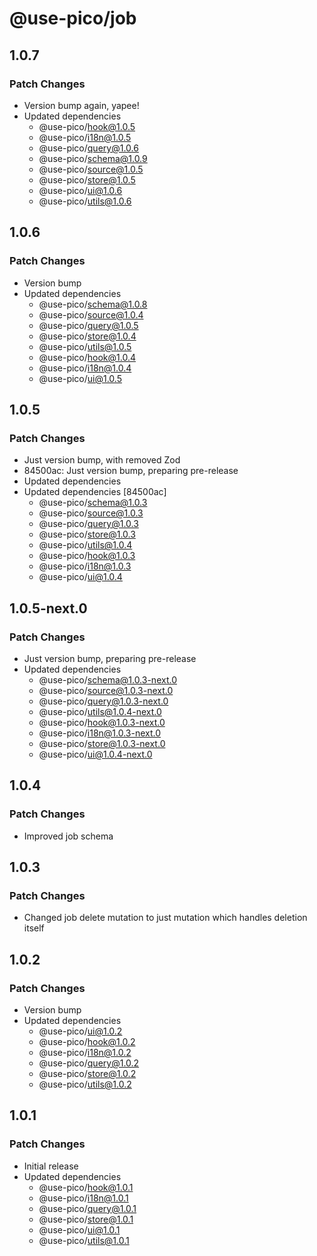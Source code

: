 # @use-pico/job

## 1.0.7

### Patch Changes

- Version bump again, yapee!
- Updated dependencies
    - @use-pico/hook@1.0.5
    - @use-pico/i18n@1.0.5
    - @use-pico/query@1.0.6
    - @use-pico/schema@1.0.9
    - @use-pico/source@1.0.5
    - @use-pico/store@1.0.5
    - @use-pico/ui@1.0.6
    - @use-pico/utils@1.0.6

## 1.0.6

### Patch Changes

- Version bump
- Updated dependencies
    - @use-pico/schema@1.0.8
    - @use-pico/source@1.0.4
    - @use-pico/query@1.0.5
    - @use-pico/store@1.0.4
    - @use-pico/utils@1.0.5
    - @use-pico/hook@1.0.4
    - @use-pico/i18n@1.0.4
    - @use-pico/ui@1.0.5

## 1.0.5

### Patch Changes

- Just version bump, with removed Zod
- 84500ac: Just version bump, preparing pre-release
- Updated dependencies
- Updated dependencies [84500ac]
    - @use-pico/schema@1.0.3
    - @use-pico/source@1.0.3
    - @use-pico/query@1.0.3
    - @use-pico/store@1.0.3
    - @use-pico/utils@1.0.4
    - @use-pico/hook@1.0.3
    - @use-pico/i18n@1.0.3
    - @use-pico/ui@1.0.4

## 1.0.5-next.0

### Patch Changes

- Just version bump, preparing pre-release
- Updated dependencies
    - @use-pico/schema@1.0.3-next.0
    - @use-pico/source@1.0.3-next.0
    - @use-pico/query@1.0.3-next.0
    - @use-pico/utils@1.0.4-next.0
    - @use-pico/hook@1.0.3-next.0
    - @use-pico/i18n@1.0.3-next.0
    - @use-pico/store@1.0.3-next.0
    - @use-pico/ui@1.0.4-next.0

## 1.0.4

### Patch Changes

- Improved job schema

## 1.0.3

### Patch Changes

- Changed job delete mutation to just mutation which handles deletion itself

## 1.0.2

### Patch Changes

- Version bump
- Updated dependencies
    - @use-pico/ui@1.0.2
    - @use-pico/hook@1.0.2
    - @use-pico/i18n@1.0.2
    - @use-pico/query@1.0.2
    - @use-pico/store@1.0.2
    - @use-pico/utils@1.0.2

## 1.0.1

### Patch Changes

- Initial release
- Updated dependencies
    - @use-pico/hook@1.0.1
    - @use-pico/i18n@1.0.1
    - @use-pico/query@1.0.1
    - @use-pico/store@1.0.1
    - @use-pico/ui@1.0.1
    - @use-pico/utils@1.0.1
